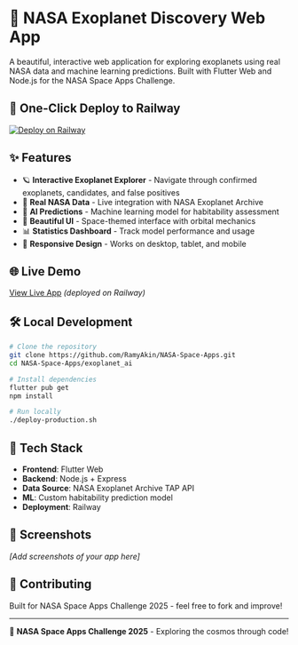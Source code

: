 # 🌌 NASA Exoplanet Discovery Web App

A beautiful, interactive web application for exploring exoplanets using real NASA data and machine learning predictions. Built with Flutter Web and Node.js for the NASA Space Apps Challenge.

## 🚀 **One-Click Deploy to Railway**

[![Deploy on Railway](https://railway.app/button.svg)](https://railway.app/new/template/sUaB_x?referralCode=NASA)

## ✨ **Features**

- 🪐 **Interactive Exoplanet Explorer** - Navigate through confirmed exoplanets, candidates, and false positives
- 🔭 **Real NASA Data** - Live integration with NASA Exoplanet Archive
- 🤖 **AI Predictions** - Machine learning model for habitability assessment  
- 🌟 **Beautiful UI** - Space-themed interface with orbital mechanics
- 📊 **Statistics Dashboard** - Track model performance and usage
- 📱 **Responsive Design** - Works on desktop, tablet, and mobile

## 🌐 **Live Demo**

[View Live App](https://your-app-name.railway.app) _(deployed on Railway)_

## 🛠 **Local Development**

```bash
# Clone the repository
git clone https://github.com/RamyAkin/NASA-Space-Apps.git
cd NASA-Space-Apps/exoplanet_ai

# Install dependencies
flutter pub get
npm install

# Run locally
./deploy-production.sh
```

## 🔧 **Tech Stack**

- **Frontend**: Flutter Web
- **Backend**: Node.js + Express
- **Data Source**: NASA Exoplanet Archive TAP API
- **ML**: Custom habitability prediction model
- **Deployment**: Railway

## 📱 **Screenshots**

_[Add screenshots of your app here]_

## 🤝 **Contributing**

Built for NASA Space Apps Challenge 2025 - feel free to fork and improve!

---

🌟 **NASA Space Apps Challenge 2025** - Exploring the cosmos through code!
